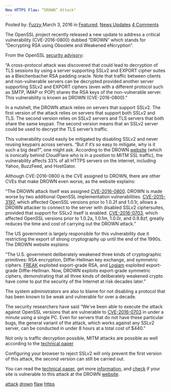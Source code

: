 ```yaml
---
New HTTPS Flaw: “DROWN” Attack"
---
```

<article class="post-listing post-13391 post type-post status-publish format-standard has-post-thumbnail hentry  tag-attack tag-drown tag-flaw tag-https">
    <div class="post-inner">
        <span>Posted by: <a href="https://www.deepdotweb.com/author/fuzzy/" title="">Fuzzy </a></span>
    <span>March 3, 2016</span>
    <span>in <a href="https://www.deepdotweb.com/category/deepdot-news/" rel="category tag">Featured</a>, <a href="https://www.deepdotweb.com/category/news-updates/" rel="category tag">News Updates</a></span>
    <span><a href="https://www.deepdotweb.com/2016/03/03/new-https-flaw-drown-attack/#comments">4 Comments</a></span>
    </p>
    <div class="clear"></div>
    <div class="entry">
    <p>The OpenSSL project recently released a new update to address a critical vulnerability (CVE-2016-0800) dubbed “DROWN” which stands for “Decrypting RSA using Obsolete and Weakened eNcryption”.</p>
    <p>From the OpenSSL <a href="https://www.openssl.org/news/secadv/20160301.txt">security advisory</a>:</p>
    <p>“A cross-protocol attack was discovered that could lead to decryption of TLS sessions by using a server supporting SSLv2 and EXPORT cipher suites as a Bleichenbacher RSA padding oracle. Note that traffic between clients and non-vulnerable servers can be decrypted provided another server supporting SSLv2 and EXPORT ciphers (even with a different protocol such as SMTP, IMAP or POP) shares the RSA keys of the non-vulnerable server. This vulnerability is known as DROWN (CVE-2016-0800).”</p>
    <p>In a nutshell, the DROWN attack relies on servers that support SSLv2. The first version of the attack relies on servers that support both SSLv2 and TLS. The second version relies on SSLv2 servers and TLS servers that both share the same keypair. The second version means that an SSLv2 server could be used to decrypt the TLS server&#8217;s traffic.</p>
    <p>This vulnerability could easily be mitigated by disabling SSLv2 and never reusing keypairs across servers. “But if it&#8217;s so easy to mitigate, why is it such a big deal?”, one might ask. According to the DROWN <a href="https://drownattack.com/">website</a> (which is ironically behind CloudFlare who is in a position to MITM SSL traffic), the vulnerability affects 33% of all HTTPS servers on the internet, including Yahoo, BuzzFeed, and HostGator.</p>
    <p>Although CVE-2016-0800 is the CVE assigned to DROWN, there are other CVEs that make DROWN even worse, as the website explains:</p>
    <p>“The DROWN attack itself was assigned <a href="https://www.openssl.org/news/secadv/20160301.txt">CVE-2016-0800</a>. DROWN is made worse by two additional OpenSSL implementation vulnerabilities. <a href="https://www.openssl.org/news/secadv/20160128.txt">CVE-2015-3197</a>, which affected OpenSSL versions prior to 1.0.2f and 1.0.1r, allows a DROWN attacker to connect to the server with disabled SSLv2 ciphersuites, provided that support for SSLv2 itself is enabled. <a href="https://www.openssl.org/news/secadv/20160301.txt">CVE-2016-0703</a>, which affected OpenSSL versions prior to 1.0.2a, 1.0.1m, 1.0.0r, and 0.9.8zf, greatly reduces the time and cost of carrying out the DROWN attack.”</p>
    <p>The US government is largely responsible for this vulnerability due it restricting the export of strong cryptography up until the end of the 1990s. The DROWN website explains:</p>
    <p>“The U.S. government deliberately weakened three kinds of cryptographic primitives: RSA encryption, Diffie-Hellman key exchange, and symmetric ciphers. <a href="https://mitls.org/pages/attacks/SMACK#freak">FREAK</a> exploited export-grade RSA, and <a href="https://weakdh.org/">Logjam</a> exploited export-grade Diffie-Hellman. Now, DROWN exploits export-grade symmetric ciphers, demonstrating that all three kinds of deliberately weakened crypto have come to put the security of the Internet at risk decades later.”</p>
    <p>The system administrators are also to blame for not disabling a protocol that has been known to be weak and vulnerable for over a decade.</p>
    <p>The security researchers have said “We&#8217;ve been able to execute the attack against OpenSSL versions that are vulnerable to <a href="http://cve.mitre.org/cgi-bin/cvename.cgi?name=CVE-2016-0703">CVE-2016-0703</a> in under a minute using a single PC. Even for servers that do not have these particular bugs, the general variant of the attack, which works against any SSLv2 server, can be conducted in under 8 hours at a total cost of $440.”</p>
    <p>Not only is traffic decryption possible, MITM attacks are possible as well according to the <a href="https://drownattack.com/drown-attack-paper.pdf">technical paper</a></p>
    <p>Configuring your browser to reject SSLv2 will only prevent the first version of this attack, the second version can still be carried out.</p>
    <p>You can read the <a href="https://drownattack.com/drown-attack-paper.pdf">technical paper</a>, get more <a href="https://drownattack.com/#question-answer">information</a>, and <a href="https://drownattack.com/#check">check</a> if your site is vulnerable to this attack at the DROWN <a href="https://drownattack.com/">website</a>.</p>
    </div>
    <a href="https://www.deepdotweb.com/tag/attack/" rel="tag">attack</a> <a href="https://www.deepdotweb.com/tag/drown/" rel="tag">drown</a> <a href="https://www.deepdotweb.com/tag/flaw/" rel="tag">flaw</a> <a href="https://www.deepdotweb.com/tag/https/" rel="tag">https</a></span> <span style="display:none" class="updated">2016-03-03</span>
    <div style="display:none" class="vcard author" itemprop="author" itemscope itemtype="http://schema.org/Person"><strong class="fn" itemprop="name"><a href="https://www.deepdotweb.com/author/fuzzy/" title="Posts by Fuzzy" rel="author">Fuzzy</a></strong></div>
    
